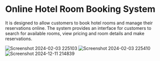 # Online Hotel Room Booking System 
It is designed to allow customers to book hotel rooms and manage their reservations online.
The system provides an interface for customers to search for available rooms, view pricing and room details and make reservations.


![Screenshot 2024-02-03 225103](https://github.com/user-attachments/assets/6afcd37a-7b3d-4ce3-97d1-4920c1633e95)
![Screenshot 2024-02-03 225410](https://github.com/user-attachments/assets/f43f2f40-c95f-41f5-905e-438935b8d13f)
![Screenshot 2024-12-11 214839](https://github.com/user-attachments/assets/abbe42f0-461c-46ba-b506-6b23731af5ad)
